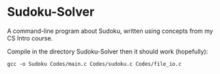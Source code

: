 # Sudoku-Solver

A command-line program about Sudoku, written using concepts from my CS Intro course.

Compile in the directory Sudoku-Solver then it should work (hopefully):

`gcc -o Sudoku Codes/main.c Codes/sudoku.c Codes/file_io.c`
